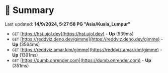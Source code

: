 # 📖 Summary
Last updated: **14/9/2024, 5:27:58 PG "Asia/Kuala_Lumpur"**

- `GET` [https://hst.ujol.dev](https://hst.ujol.dev) - **Up** (539ms)
- `GET` [https://reddviz.deno.dev/gimme](https://reddviz.deno.dev/gimme) - **Up** (3564ms)
- `GET` [https://reddviz.amar.kim/gimme](https://reddviz.amar.kim/gimme) - **Up** (1391ms)
- `GET` [https://dumb.onrender.com](https://dumb.onrender.com) - **Up** (351ms)
